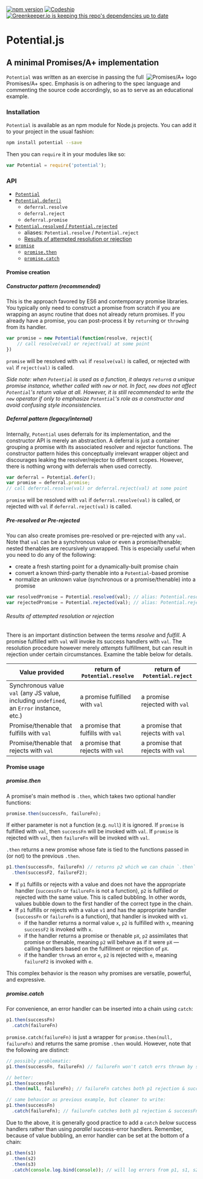 [![npm version](https://img.shields.io/npm/v/potential.svg?maxAge=3600)](https://www.npmjs.com/package/potential)
[![Codeship](https://img.shields.io/codeship/0a206a10-0928-0134-3bbb-4e1ca58af965.svg)](https://codeship.com/projects/155189)
[![Greenkeeper.io is keeping this repo's dependencies up to date](https://img.shields.io/badge/greenkeeper.io-monitoring-brightgreen.svg?maxAge=3600)](https://greenkeeper.io/)

# Potential.js

## A minimal Promises/A+ implementation

<a href="https://promisesaplus.com/">
    <img src="https://promisesaplus.com/assets/logo-small.png" alt="Promises/A+ logo" title="Promises/A+ 1.1 compliant" align="right"/>
</a>

`Potential` was written as an exercise in passing the full Promises/A+ spec. Emphasis is on adhering to the spec language and commenting the source code accordingly, so as to serve as an educational example.

### Installation

`Potential` is available as an npm module for Node.js projects. You can add it to your project in the usual fashion:

```sh
npm install potential --save
```

Then you can `require` it in your modules like so:

```js
var Potential = require('potential');
```

### API

* [`Potential`](#constructor-pattern-recommended)
* [`Potential.defer()`](#deferral-pattern-legacy--internal)
    - `deferral.resolve`
    - `deferral.reject`
    - `deferral.promise`
* [`Potential.resolved` / `Potential.rejected`](#pre-resolved-or-pre-rejected)
    - aliases: `Potential.resolve` / `Potential.reject`
    - [Results of attempted resolution or rejection](#results-of-attempted-resolution-or-rejection)
* [`promise`](#promise-usage)
    - [`promise.then`](#promisethen)
    - [`promise.catch`](#promisecatch)

#### Promise creation

##### Constructor pattern (recommended)

This is the approach favored by ES6 and contemporary promise libraries. You typically only need to construct a promise from scratch if you are wrapping an async routine that does not already return promises. If you already have a promise, you can post-process it by `return`ing or `throw`ing from its handler.

```js
var promise = new Potential(function(resolve, reject){
    // call resolve(val) or reject(val) at some point
})
```

`promise` will be resolved with `val` if `resolve(val)` is called, or rejected with `val` if `reject(val)` is called.

*Side note: when `Potential` is used as a function, it always `return`s a unique promise instance, whether called with `new` or not. In fact, `new` does not affect `Potential`'s return value at all. However, it is still recommended to write the `new` operator if only to emphasize `Potential`'s role as a constructor and avoid confusing style inconsistencies.*

##### Deferral pattern (legacy/internal)

Internally, `Potential` uses deferrals for its implementation, and the constructor API is merely an abstraction. A deferral is just a container grouping a promise with its associated resolver and rejector functions. The constructor pattern hides this conceptually irrelevant wrapper object and discourages leaking the resolver/rejector to different scopes. However, there is nothing wrong with deferrals when used correctly.

```js
var deferral = Potential.defer();
var promise = deferral.promise;
// call deferral.resolve(val) or deferral.reject(val) at some point
```

`promise` will be resolved with `val` if `deferral.resolve(val)` is called, or rejected with `val` if `deferral.reject(val)` is called.

##### Pre-resolved or Pre-rejected

You can also create promises pre-resolved or pre-rejected with any `val`. Note that `val` can be a synchronous value or even a promise/thenable; nested thenables are recursively unwrapped. This is especially useful when you need to do any of the following:

* create a fresh starting point for a dynamically-built promise chain
* convert a known third-party thenable into a `Potential`-based promise
* normalize an unknown value (synchronous or a promise/thenable) into a promise

```js
var resolvedPromise = Potential.resolved(val); // alias: Potential.resolve(val)
var rejectedPromise = Potential.rejected(val); // alias: Potential.reject(val)
```

###### Results of attempted resolution or rejection

There is an important distinction between the terms *resolve* and *fulfill*. A promise fulfilled with `val` will invoke its success handlers with `val`. The resolution procedure however merely *attempts* fulfillment, but can result in rejection under certain circumstances. Examine the table below for details.

Value provided | return of `Potential.resolve` | return of `Potential.reject`
----|----|----
Synchronous value `val` (any JS value, including `undefined`, an `Error` instance, etc.) | a promise fulfilled with `val` | a promise rejected with `val`
Promise/thenable that fulfills with `val` | a promise that fulfills with `val` | a promise that rejects with `val`
Promise/thenable that rejects with `val` | a promise that rejects with `val` | a promise that rejects with `val`

#### Promise usage

##### promise.then

A promise's main method is `.then`, which takes two optional handler functions:

```js
promise.then(successFn, failureFn);
```

If either parameter is not a function (e.g. `null`) it is ignored. If `promise` is fulfilled with `val`, then `successFn` will be invoked with `val`. If `promise` is rejected with `val`, then `failureFn` will be invoked with `val`.

`.then` returns a new promise whose fate is tied to the functions passed in (or not) to the previous `.then`.

```js
p1.then(successFn, failureFn) // returns p2 which we can chain `.then` on
  .then(successF2, failureF2);
```

* If `p1` fulfills or rejects with a value and does not have the appropriate handler (`successFn` or `failureFn` is not a function), `p2` is fulfilled or rejected with the same value. This is called bubbling. In other words, values bubble down to the first handler of the correct type in the chain.
* If `p1` fulfills or rejects with a value `v1` and has the appropriate handler (`successFn` or `failureFn` is a function), that handler is invoked with `v1`.
    - if the handler returns a normal value `x`, `p2` is fulfilled with `x`, meaning `successF2` is invoked with `x`.
    - if the handler returns a promise or thenable `pX`, `p2` assimilates that promise or thenable, meaning `p2` will behave as if it were `pX` — calling handlers based on the fulfillment or rejection of `pX`.
    - if the handler `throw`s an error `e`, `p2` is rejected with `e`, meaning `failureF2` is invoked with `e`.

This complex behavior is the reason why promises are versatile, powerful, and expressive.

##### promise.catch

For convenience, an error handler can be inserted into a chain using `catch`:

```js
p1.then(successFn)
  .catch(failureFn)
```

`promise.catch(failureFn)` is just a wrapper for `promise.then(null, failureFn)` and returns the same promise `.then` would. However, note that the following are distinct:

```js
// possibly problematic:
p1.then(successFn, failureFn) // failureFn won't catch errs thrown by successFn

// better:
p1.then(successFn)
  .then(null, failureFn); // failureFn catches both p1 rejection & successFn errors

// same behavior as previous example, but cleaner to write:
p1.then(successFn)
  .catch(failureFn); // failureFn catches both p1 rejection & successFn errors
```

Due to the above, it is generally good practice to add a `catch` *below* success handlers rather than using *parallel* success-error handlers. Remember, because of value bubbling, an error handler can be set at the bottom of a chain:

```js
p1.then(s1)
  .then(s2)
  .then(s3)
  .catch(console.log.bind(console)); // will log errors from p1, s1, s2, or s3.
```
